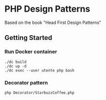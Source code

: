 # PHP Design Patterns

Based on the book "Head First Design Patterns"

## Getting Started
### Run Docker container
```
./dc build
./dc up -d
./dc exec --user utente php bash
```
### Decorator pattern
```
php Decorator/StarbuzzCoffee.php
```
